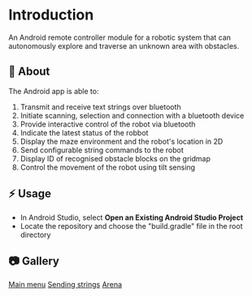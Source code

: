 # Introduction
An Android remote controller module for a robotic system that can autonomously explore and traverse an unknown area with obstacles.

##  :beginner: About
The Android app is able to:
1. Transmit and receive text strings over bluetooth
2. Initiate scanning, selection and connection with a bluetooth device
3. Provide interactive control of the robot via bluetooth
4. Indicate the latest status of the robbot
5. Display the maze environment and the robot's location in 2D
6. Send configurable string commands to the robot
7. Display ID of recognised obstacle blocks on the gridmap
8. Control the movement of the robot using tilt sensing

## :zap: Usage
- In Android Studio, select **Open an Existing Android Studio Project**
- Locate the repository and choose the "build.gradle" file in the root directory

##  :camera: Gallery
[Main menu](demo_images/main.png)
[Sending strings](demo_images/messages.png)
[Arena](demo_images/arena.png)

